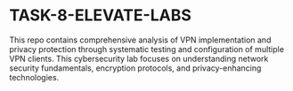 # TASK-8-ELEVATE-LABS
This repo contains comprehensive analysis of VPN implementation and privacy protection through systematic testing and configuration of multiple VPN clients. This cybersecurity lab focuses on understanding network security fundamentals, encryption protocols, and privacy-enhancing technologies.
